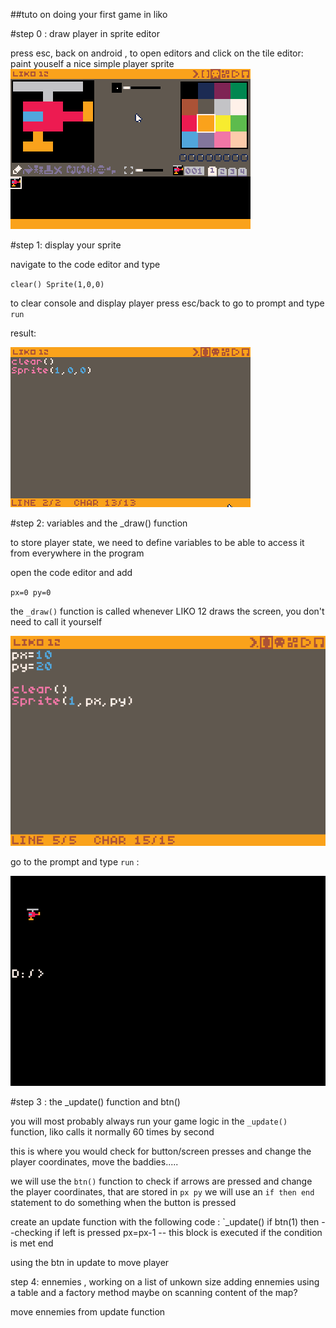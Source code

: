 ##tuto on doing your first game in liko

#step 0 : draw player in sprite editor

press esc, back on android , to open editors and click on the tile editor:
paint youself a nice simple player sprite
![](1_paint_ply.gif)

#step 1: display your sprite 

navigate to the code editor and type

`clear()
Sprite(1,0,0)`

to clear console and display player
press esc/back to go to prompt and type
`run`

result:

![](2_cleardisp.gif)


#step 2: variables and the _draw() function

to store player state, we need to define variables
to be able to access it from everywhere in the program

open the code editor and add 

`px=0
py=0`

the `_draw()` function is called whenever LIKO 12 draws the screen,
you don't need to call it yourself

![](3_variables.png)

go to the prompt and type `run` :

![](4_result.png)
 

#step 3 : the _update() function and btn()

you will most probably always run your game logic in the `_update()` function,
liko calls it normally 60 times by second

this is where you would check for button/screen presses and change the player coordinates,
move the baddies.....

we will use the `btn()` function to check if arrows are pressed and change the player coordinates,
that are stored in 
`px
py`
we will use an ` if then end ` statement to do something when the button is pressed


create an update function with the following code :
`_update()
 if btn(1) then --checking if left is pressed
  px=px-1 -- this block is executed if the condition is met
 end


using the btn in update to move player

step 4: ennemies , working on a list of unkown size
adding ennemies using a table and a factory method
maybe on scanning content of the map?

move ennemies from update function
